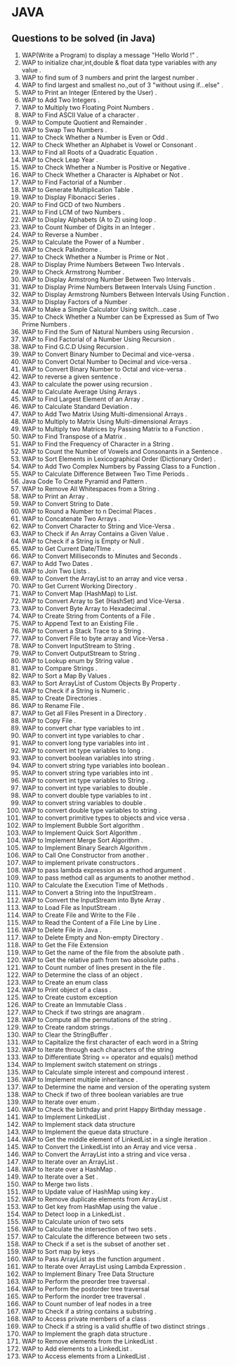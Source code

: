# JAVA
## Questions to be solved (in Java)

01.	WAP(Write a Program) to display a message "Hello World !" .
02.	WAP to initialize char,int,double & float data type variables with any value .
03.	WAP to find sum of 3 numbers and print the largest number .
04.	WAP to find largest and smallest no.,out of 3 "without using if...else" .
05.	WAP to Print an Integer (Entered by the User) .
06.	WAP to Add Two Integers .
07.	WAP to Multiply two Floating Point Numbers .
08.	WAP to Find ASCII Value of a character .
09.	WAP to Compute Quotient and Remainder .
10.	WAP to Swap Two Numbers .
11.	WAP to Check Whether a Number is Even or Odd .
12.	WAP to Check Whether an Alphabet is Vowel or Consonant .
13.	WAP to Find all Roots of a Quadratic Equation .
14.	WAP to Check Leap Year .
15.	WAP to Check Whether a Number is Positive or Negative .
16.	WAP to Check Whether a Character is Alphabet or Not .
17.	WAP to Find Factorial of a Number .
18.	WAP to Generate Multiplication Table .
19.	WAP to Display Fibonacci Series .
20.	WAP to Find GCD of two Numbers .
21.	WAP to Find LCM of two Numbers .
22.	WAP to Display Alphabets (A to Z) using loop .
23.	WAP to Count Number of Digits in an Integer .
24.	WAP to Reverse a Number .
25.	WAP to Calculate the Power of a Number .
26.	WAP to Check Palindrome .
27.	WAP to Check Whether a Number is Prime or Not .
28.	WAP to Display Prime Numbers Between Two Intervals .
29.	WAP to Check Armstrong Number .
30.	WAP to Display Armstrong Number Between Two Intervals .
31.	WAP to Display Prime Numbers Between Intervals Using Function .
32.	WAP to Display Armstrong Numbers Between Intervals Using Function .
33.	WAP to Display Factors of a Number .
34.	WAP to Make a Simple Calculator Using switch...case .
35.	WAP to Check Whether a Number can be Expressed as Sum of Two Prime Numbers .
36.	WAP to Find the Sum of Natural Numbers using Recursion .
37.	WAP to Find Factorial of a Number Using Recursion .
38.	WAP to Find G.C.D Using Recursion .
39.	WAP to Convert Binary Number to Decimal and vice-versa .
40.	WAP to Convert Octal Number to Decimal and vice-versa .
41.	WAP to Convert Binary Number to Octal and vice-versa .
42.	WAP to reverse a given sentence .
43.	WAP to calculate the power using recursion .
44.	WAP to Calculate Average Using Arrays .
45.	WAP to Find Largest Element of an Array .
46.	WAP to Calculate Standard Deviation .
47.	WAP to Add Two Matrix Using Multi-dimensional Arrays .
48.	WAP to Multiply to Matrix Using Multi-dimensional Arrays .
49.	WAP to Multiply two Matrices by Passing Matrix to a Function .
50.	WAP to Find Transpose of a Matrix .
51.	WAP to Find the Frequency of Character in a String .
52.	WAP to Count the Number of Vowels and Consonants in a Sentence .
53.	WAP to Sort Elements in Lexicographical Order (Dictionary Order) .
54.	WAP to Add Two Complex Numbers by Passing Class to a Function .
55.	WAP to Calculate Difference Between Two Time Periods .
56.	Java Code To Create Pyramid and Pattern .
57.	WAP to Remove All Whitespaces from a String .
58.	WAP to Print an Array .
59.	WAP to Convert String to Date .
60.	WAP to Round a Number to n Decimal Places .
61.	WAP to Concatenate Two Arrays .
62.	WAP to Convert Character to String and Vice-Versa .
63.	WAP to Check if An Array Contains a Given Value .
64.	WAP to Check if a String is Empty or Null .
65.	WAP to Get Current Date/TIme .
66.	WAP to Convert Milliseconds to Minutes and Seconds .
67.	WAP to Add Two Dates .
68.	WAP to Join Two Lists .
69.	WAP to Convert the ArrayList to an array and vice versa .
70.	WAP to Get Current Working Directory .
71.	WAP to Convert Map (HashMap) to List.
72.	WAP to Convert Array to Set (HashSet) and Vice-Versa .
73.	WAP to Convert Byte Array to Hexadecimal .
74.	WAP to Create String from Contents of a File .
75.	WAP to Append Text to an Existing File .
76.	WAP to Convert a Stack Trace to a String .
77.	WAP to Convert File to byte array and Vice-Versa .
78.	WAP to Convert InputStream to String .
79.	WAP to Convert OutputStream to String .
80.	WAP to Lookup enum by String value .
81.	WAP to Compare Strings .
82.	WAP to Sort a Map By Values .
83.	WAP to Sort ArrayList of Custom Objects By Property .
84.	WAP to Check if a String is Numeric .
85.	WAP to Create Directories .
86.	WAP to Rename File .
87.	WAP to Get all Files Present in a Directory .
88.	WAP to Copy File .
89.	WAP to convert char type variables to int .
90.	WAP to convert int type variables to char .
91.	WAP to convert long type variables into int .
92.	WAP to convert int type variables to long .
93.	WAP to convert boolean variables into string .
94.	WAP to convert string type variables into boolean .
95.	WAP to convert string type variables into int .
96.	WAP to convert int type variables to String .
97.	WAP to convert int type variables to double .
98.	WAP to convert double type variables to int .
99.	WAP to convert string variables to double .
100.	WAP to convert double type variables to string .
101.	WAP to convert primitive types to objects and vice versa .
102.	WAP to Implement Bubble Sort algorithm .
103.	WAP to Implement Quick Sort Algorithm .
104.	WAP to Implement Merge Sort Algorithm .
105.	WAP to Implement Binary Search Algorithm .
106.	WAP to Call One Constructor from another .
107.	WAP to implement private constructors .
108.	WAP to pass lambda expression as a method argument .
109.	WAP to pass method call as arguments to another method .
110.	WAP to Calculate the Execution Time of Methods .
111.	WAP to Convert a String into the InputStream .
112.	WAP to Convert the InputStream into Byte Array .
113.	WAP to Load File as InputStream .
114.	WAP to Create File and Write to the File .
115.	WAP to Read the Content of a File Line by Line .
116.	WAP to Delete File in Java .
117.	WAP to Delete Empty and Non-empty Directory .
118.	WAP to Get the File Extension 
119.	WAP to Get the name of the file from the absolute path .
120.	WAP to Get the relative path from two absolute paths .
121.	WAP to Count number of lines present in the file .
122.	WAP to Determine the class of an object .
123.	WAP to Create an enum class
124.	WAP to Print object of a class .
125.	WAP to Create custom exception
126.	WAP to Create an Immutable Class .
127.	WAP to Check if two strings are anagram .
128.	WAP to Compute all the permutations of the string .
129.	WAP to Create random strings .
130.	WAP to Clear the StringBuffer .
131.	WAP to Capitalize the first character of each word in a String
132.	WAP to Iterate through each characters of the string
133.	WAP to Differentiate String == operator and equals() method
134.	WAP to Implement switch statement on strings .
135.	WAP to Calculate simple interest and compound interest .
136.	WAP to Implement multiple inheritance .
137.	WAP to Determine the name and version of the operating system
138.	WAP to Check if two of three boolean variables are true
139.	WAP to Iterate over enum .
140.	WAP to Check the birthday and print Happy Birthday message .
141.	WAP to Implement LinkedList .
142.	WAP to Implement stack data structure
143.	WAP to Implement the queue data structure .
144.	WAP to Get the middle element of LinkedList in a single iteration .
145.	WAP to Convert the LinkedList into an Array and vice versa .
146.	WAP to Convert the ArrayList into a string and vice versa .
147.	WAP to Iterate over an ArrayList .
148.	WAP to Iterate over a HashMap .
149.	WAP to Iterate over a Set .
150.	WAP to Merge two lists .
151.	WAP to Update value of HashMap using key .
152.	WAP to Remove duplicate elements from ArrayList .
153.	WAP to Get key from HashMap using the value .
154.	WAP to Detect loop in a LinkedList .
155.	WAP to Calculate union of two sets
156.	WAP to Calculate the intersection of two sets .
157.	WAP to Calculate the difference between two sets .
158.	WAP to Check if a set is the subset of another set .
159.	WAP to Sort map by keys .
160.	WAP to Pass ArrayList as the function argument .
161.	WAP to Iterate over ArrayList using Lambda Expression .
162.	WAP to Implement Binary Tree Data Structure
163.	WAP to Perform the preorder tree traversal .
164.	WAP to Perform the postorder tree traversal
165.	WAP to Perform the inorder tree traversal .
166.	WAP to Count number of leaf nodes in a tree
167.	WAP to Check if a string contains a substring .
168.	WAP to Access private members of a class .
169.	WAP to Check if a string is a valid shuffle of two distinct strings .
170.	WAP to Implement the graph data structure .
171.	WAP to Remove elements from the LinkedList .
172.	WAP to Add elements to a LinkedList .
173.	WAP to Access elements from a LinkedList .
